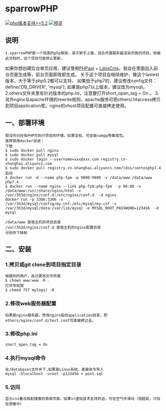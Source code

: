 # sparrowPHP



[![php版本支持>=5.2](https://img.shields.io/badge/php--version-%3E%3D5.2-brightgreen)](http://www.ldos.net/)
[![预览](https://img.shields.io/badge/%E9%A2%84%E8%A7%88-blue)](http://www.ldos.net/)

## 说明
    1.sparrowPHP是一个简美的php框架，易于新手上路，适合开展服务器渲染页面的项目。改编此文档时，这个项目可能停止更新，
如果你想创建后台单页应用，建议使用[PHPapi](https://github.com/pqshawn/PHPapi-Framework) + [LdosCms](https://github.com/pqshawn/LdosCms)，我会在里面加入前台页面生成等，前台页面即改即生成。
 关于这个项目会继续维护，像这个lastest版本，大于等于php5.2都可以支持，
如果低于php7的，建议修改config文件： define('DB_DRIVER', 'mysql'); 如果是php7以上版本，建议改为mysqli。
    2.others文件夹里有针对版本的php.ini，注意要打开short_open_tag = On 。
    3.另外nginx与apache环境的rewrite规则，apache服务可把others/.htaccess拷贝到项目application里。nginx的vhost项目配置可直接拷走使用。

## 一、部署环境
    假设你已经有PHP可执行项目的环境。如果没有，可安装xampp等集成包。
    推荐使用docker安装：
    下载
    $ sudo docker pull nginx
    $ sudo docker pull mysql
    $ sudo docker login --username=xxx@xxx.com registry.cn-shanghai.aliyuncs.com
    $ sudo docker pull registry.cn-shanghai.aliyuncs.com/ldos/centosphp7.4
    启动
    $ docker run -d --name php-fpm -p 9000:9000 -v /data/www:/data/www  php7.4
    $ docker run --name nginx --link php-fpm:php-fpm  -p 80:80 -v /data/www:/usr/share/nginx/html -v /var/3h3d/nginx/conf.d:/etc/nginx/conf.d  -d nginx
    docker run -p 3306:3306 -v /var/3h3d/mysql/config/my.cnf:/etc/mysql/my.cnf -v /var/3h3d/mysql/data:/var/lib/mysql -e MYSQL_ROOT_PASSWORD=123456  -d mysql

    /data/www 是宿主机的项目目录
    /var/3h3d/nginx/conf.d 是宿主机的nginx配置目录
    分别作下映射
    
## 二、安装

### 1.拷贝或git clone到项目指定目录
    根据你的用户，自己更改文件所属
    $ chown www:www -R .
    打开写权限
    $ chmod 757 mylogs/ -R
### 2.修改web服务器配置
    如果是nginx服务器，修改nginx指向application目录，把others/nginx/conf.d/test.conf可直接拷过去。
### 3.修改php.ini  
    short_open_tag = On
### 4.执行mysql命令
    在/databases文件夹下,如果是Linux系统，直接命令导入
    mysql -hlocalhost -uroot -p123456 < post.sql 
### 5.访问
    显示css叠云映射镜像的简单页面，如果vr虚拟技术支持的话，可在空气中滑动（很超前，只存在想像中）


    

